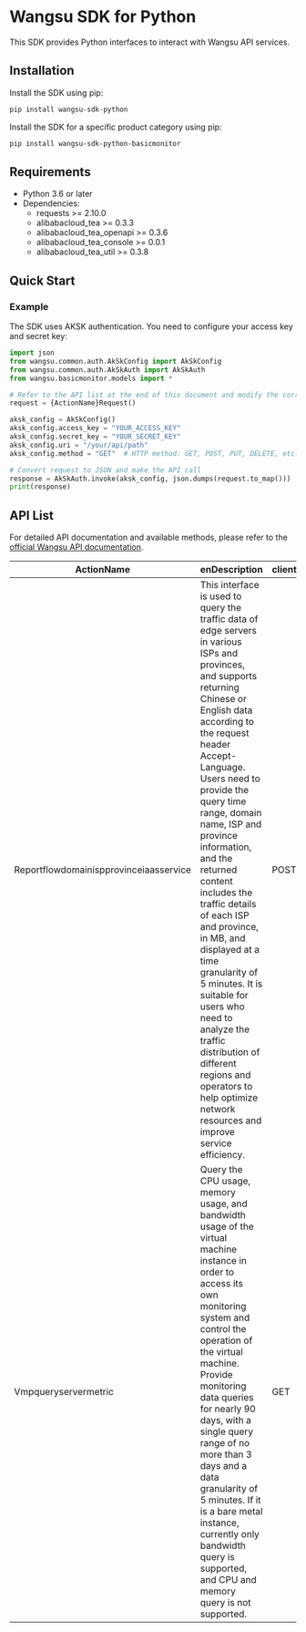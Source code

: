 # Wangsu SDK for Python

This SDK provides Python interfaces to interact with Wangsu API services.

## Installation

Install the SDK using pip:

```bash
pip install wangsu-sdk-python
```

Install the SDK for a specific product category using pip:

```bash
pip install wangsu-sdk-python-basicmonitor
```


## Requirements

- Python 3.6 or later
- Dependencies:
  - requests >= 2.10.0
  - alibabacloud_tea >= 0.3.3
  - alibabacloud_tea_openapi >= 0.3.6
  - alibabacloud_tea_console >= 0.0.1
  - alibabacloud_tea_util >= 0.3.8

## Quick Start

### Example

The SDK uses AKSK authentication. You need to configure your access key and secret key:

```python
import json
from wangsu.common.auth.AkSkConfig import AkSkConfig
from wangsu.common.auth.AkSkAuth import AkSkAuth
from wangsu.basicmonitor.models import *

# Refer to the API list at the end of this document and modify the corresponding {ActionName}, Method, Uri
request = {ActionName}Request()

aksk_config = AkSkConfig()
aksk_config.access_key = "YOUR_ACCESS_KEY"
aksk_config.secret_key = "YOUR_SECRET_KEY"
aksk_config.uri = "/your/api/path"
aksk_config.method = "GET"  # HTTP method: GET, POST, PUT, DELETE, etc.

# Convert request to JSON and make the API call
response = AkSkAuth.invoke(aksk_config, json.dumps(request.to_map()))
print(response)

```



## API List
For detailed API documentation and available methods, please refer to the [official Wangsu API documentation](https://www.wangsu.com/document/api-doc/Overview?productType=all).

| ActionName | enDescription | client_methods | uri |
| --- | --- | --- | --- |
| Reportflowdomainispprovinceiaasservice | This interface is used to query the traffic data of edge servers in various ISPs and provinces, and supports returning Chinese or English data according to the request header Accept-Language. Users need to provide the query time range, domain name, ISP and province information, and the returned content includes the traffic details of each ISP and province, in MB, and displayed at a time granularity of 5 minutes. It is suitable for users who need to analyze the traffic distribution of different regions and operators to help optimize network resources and improve service efficiency. | POST | /api/report/flow/domain-isp-province/iaas |
| Vmpqueryservermetric | Query the CPU usage, memory usage, and bandwidth usage of the virtual machine instance in order to access its own monitoring system and control the operation of the virtual machine. Provide monitoring data queries for nearly 90 days, with a single query range of no more than 3 days and a data granularity of 5 minutes. If it is a bare metal instance, currently only bandwidth query is supported, and CPU and memory query is not supported. | GET | /vmp/servers/metric |